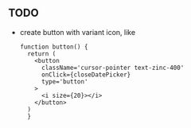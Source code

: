## TODO

- create button with variant icon, like
  ```TSX
  function button() {
    return (
      <button
        className='cursor-pointer text-zinc-400'
        onClick={closeDatePicker}
        type='button'
      >
        <i size={20}></i>
      </button>
    )
    }
  ```
